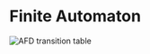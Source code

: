 # Finite Automaton

![AFD transition table]("C:\Users\satsuroki\Pictures\AFD.png" "AFD transition table")
